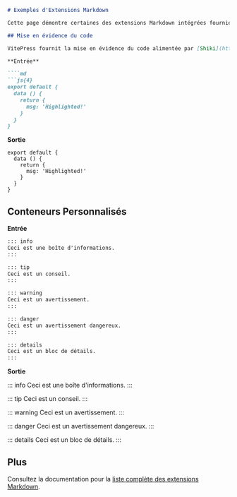 <!-- Translated on 16/04/2025 -->

```markdown
# Exemples d'Extensions Markdown

Cette page démontre certaines des extensions Markdown intégrées fournies par VitePress.

## Mise en évidence du code

VitePress fournit la mise en évidence du code alimentée par [Shiki](https://github.com/shikijs/shiki), avec des fonctionnalités supplémentaires telles que l'éclaircissage des lignes :

**Entrée**

````md
```js{4}
export default {
  data () {
    return {
      msg: 'Highlighted!'
    }
  }
}
````

**Sortie**

```js{4}
export default {
  data () {
    return {
      msg: 'Highlighted!'
    }
  }
}
````

## Conteneurs Personnalisés

**Entrée**

```md
::: info
Ceci est une boîte d'informations.
:::

::: tip
Ceci est un conseil.
:::

::: warning
Ceci est un avertissement.
:::

::: danger
Ceci est un avertissement dangereux.
:::

::: details
Ceci est un bloc de détails.
:::
```

**Sortie**

::: info
Ceci est une boîte d'informations.
:::

::: tip
Ceci est un conseil.
:::

::: warning
Ceci est un avertissement.
:::

::: danger
Ceci est un avertissement dangereux.
:::

::: details
Ceci est un bloc de détails.
:::

## Plus

Consultez la documentation pour la [liste complète des extensions Markdown](https://vitepress.dev/guide/markdown).
```